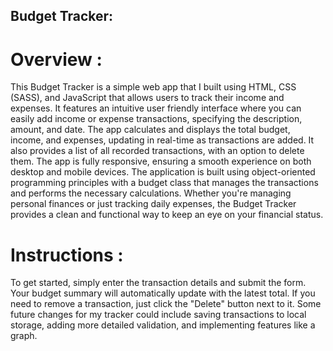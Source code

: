 ## Budget Tracker:

# Overview :
This Budget Tracker is a simple web app that I built using HTML, CSS (SASS), and JavaScript that allows users to track their income and expenses. It features an intuitive user friendly interface where you can easily add income or expense transactions, specifying the description, amount, and date. The app calculates and displays the total budget, income, and expenses, updating in real-time as transactions are added. It also provides a list of all recorded transactions, with an option to delete them. The app is fully responsive, ensuring a smooth experience on both desktop and mobile devices. The application is built using object-oriented programming principles with a budget class that manages the transactions and performs the necessary calculations. Whether you're managing personal finances or just tracking daily expenses, the Budget Tracker provides a clean and functional way to keep an eye on your financial status.

# Instructions :
To get started, simply enter the transaction details and submit the form. Your budget summary will automatically update with the latest total. If you need to remove a transaction, just click the "Delete" button next to it. Some future changes for my tracker  could include saving transactions to local storage, adding more detailed validation, and implementing features like a graph.

